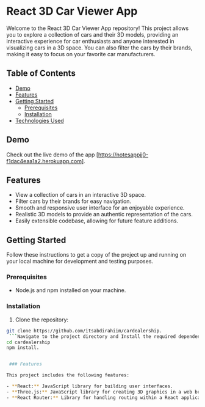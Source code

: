 # React 3D Car Viewer App

Welcome to the React 3D Car Viewer App repository! This project allows you to explore a collection of cars and their 3D models, providing an interactive experience for car enthusiasts and anyone interested in visualizing cars in a 3D space. You can also filter the cars by their brands, making it easy to focus on your favorite car manufacturers.

## Table of Contents

- [Demo](#demo)
- [Features](#features)
- [Getting Started](#getting-started)
  - [Prerequisites](#prerequisites)
  - [Installation](#installation)
- [Technologies Used](#technologies-used)


## Demo

Check out the live demo of the app [https://notesappjj0-f1dac4eaa1a2.herokuapp.com].

## Features

- View a collection of cars in an interactive 3D space.
- Filter cars by their brands for easy navigation.
- Smooth and responsive user interface for an enjoyable experience.
- Realistic 3D models to provide an authentic representation of the cars.
- Easily extensible codebase, allowing for future feature additions.

## Getting Started

Follow these instructions to get a copy of the project up and running on your local machine for development and testing purposes.

### Prerequisites

- Node.js and npm installed on your machine.

### Installation

1. Clone the repository:

```bash
git clone https://github.com/itsabdirahiim/cardealership.
 ```Navigate to the project directory and Install the required dependencies
cd cardealership
npm install.


 ### Features

This project includes the following features:

- **React:** JavaScript library for building user interfaces.
- **Three.js:** JavaScript library for creating 3D graphics in a web browser.
- **React Router:** Library for handling routing within a React application.




















